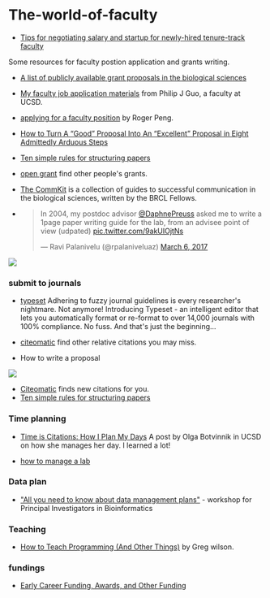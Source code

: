 # The-world-of-faculty

* [Tips for negotiating salary and startup for newly-hired tenure-track faculty](https://dynamicecology.wordpress.com/2017/03/01/tips-for-negotiating-salary-and-startup-for-newly-hired-tenure-track-faculty/)

Some resources for faculty postion application and grants writing.

* [A list of publicly available grant proposals in the biological sciences](https://jabberwocky.weecology.org/2012/08/10/a-list-of-publicly-available-grant-proposals-in-the-biological-sciences/)

* [My faculty job application materials](http://pgbovine.net/faculty-job-application-materials.htm) from Philip J Guo, a faculty at UCSD.

* [applying for a faculty position](http://effortreport.libsyn.com/15-applying-for-a-faculty-position) by Roger Peng.

* [How to Turn A “Good” Proposal Into An “Excellent” Proposal in Eight Admittedly Arduous Steps](https://hopejahrensurecanwrite.com/2014/06/02/how-to-turn-a-good-proposal-into-an-excellent-proposal-in-eight-admittedly-arduous-steps/)

* [Ten simple rules for structuring papers](http://biorxiv.org/content/early/2016/11/28/088278)
* [open grant](https://www.ogrants.org/) find other people's grants.

* [The CommKit](http://mitcommlab.mit.edu/broad/use-the-commkit/) is a collection of guides to successful communication in the biological sciences, written by the BRCL Fellows.

* <blockquote class="twitter-tweet" data-lang="en"><p lang="en" dir="ltr">In 2004, my postdoc advisor <a href="https://twitter.com/DaphnePreuss">@DaphnePreuss</a> asked me to write a 1page paper writing guide for the lab, from an advisee point of view (udpated) <a href="https://t.co/9akUIOjtNs">pic.twitter.com/9akUIOjtNs</a></p>&mdash; Ravi Palanivelu (@rpalaniveluaz) <a href="https://twitter.com/rpalaniveluaz/status/838861597862834180">March 6, 2017</a></blockquote>


![](https://github.com/crazyhottommy/The-world-of-faculty/blob/master/paper-writing-guide.jpg)

### submit to journals

* [typeset](https://www.typeset.io/) Adhering to fuzzy journal guidelines is every researcher's nightmare. Not anymore! 
Introducing Typeset - an intelligent editor that lets you automatically format or re-format to over 14,000 journals with 100% compliance. No fuss. And that's just the beginning...

* [citeomatic](http://labs.semanticscholar.org/citeomatic/) find other relative citations you may miss.

* How to write a proposal  

![](https://github.com/crazyhottommy/The-world-of-faculty/blob/master/proposal.jpg)

* [Citeomatic](http://labs.semanticscholar.org/citeomatic/)  finds new citations for you.
* [Ten simple rules for structuring papers](http://www.biorxiv.org/content/early/2017/05/23/088278)

### Time planning
* [Time is Citations: How I Plan My Days](http://blog.olgabotvinnik.com/blog/2016/12/14/time-is-citations/) A post by Olga Botvinnik in  UCSD on how she manages her day. I learned a lot!

* [how to manage a lab](http://www.labmanager.com/management-tips)

### Data plan
* ["All you need to know about data management plans"](https://zenodo.org/record/803756#.WWelz9PyvUo) - workshop for Principal Investigators in Bioinformatics
### Teaching
* [How to Teach Programming (And Other Things)](http://third-bit.com/2017/05/31/how-to-teach-programming.html) by Greg wilson.

### fundings

* [Early Career Funding, Awards, and Other Funding](https://docs.google.com/spreadsheets/d/1H1aj--VUYr7eMFk_T7x0Oh985LqbyyscXg2wAAevDnU/edit#gid=0) 
